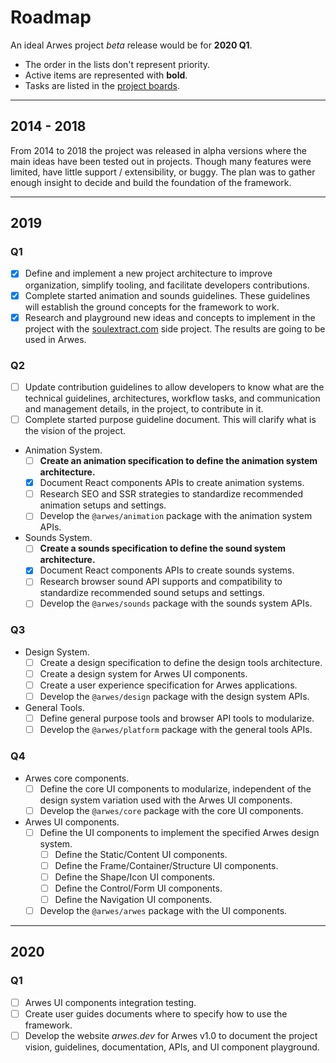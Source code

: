 # Roadmap

An ideal Arwes project _beta_ release would be for **2020 Q1**.

- The order in the lists don't represent priority.
- Active items are represented with **bold**.
- Tasks are listed in the [project boards](https://github.com/arwes/arwes/projects).

----

## 2014 - 2018

From 2014 to 2018 the project was released in alpha versions where the main
ideas have been tested out in projects. Though many features were limited, have
little support / extensibility, or buggy. The plan was to gather enough insight
to decide and build the foundation of the framework.

----

## 2019

### Q1

- [x] Define and implement a new project architecture to improve organization, simplify tooling, and facilitate developers contributions.
- [x] Complete started animation and sounds guidelines. These guidelines will establish the ground concepts for the framework to work.
- [x] Research and playground new ideas and concepts to implement in the project with the [soulextract.com](https://github.com/soulextract/soulextract.com) side project. The results are going to be used in Arwes.

### Q2

- [ ] Update contribution guidelines to allow developers to know what are the technical guidelines, architectures, workflow tasks, and communication and management details, in the project, to contribute in it.
- [ ] Complete started purpose guideline document. This will clarify what is the vision of the project.
- Animation System.
    - [ ] **Create an animation specification to define the animation system architecture.**
    - [x] Document React components APIs to create animation systems.
    - [ ] Research SEO and SSR strategies to standardize recommended animation setups and settings.
    - [ ] Develop the `@arwes/animation` package with the animation system APIs.
- Sounds System.
    - [ ] **Create a sounds specification to define the sound system architecture.**
    - [x] Document React components APIs to create sounds systems.
    - [ ] Research browser sound API supports and compatibility to standardize recommended sound setups and settings.
    - [ ] Develop the `@arwes/sounds` package with the sounds system APIs.

### Q3

- Design System.
    - [ ] Create a design specification to define the design tools architecture.
    - [ ] Create a design system for Arwes UI components.
    - [ ] Create a user experience specification for Arwes applications.
    - [ ] Develop the `@arwes/design` package with the design system APIs.
- General Tools.
    - [ ] Define general purpose tools and browser API tools to modularize.
    - [ ] Develop the `@arwes/platform` package with the general tools APIs.

### Q4

- Arwes core components.
    - [ ] Define the core UI components to modularize, independent of the design system variation used with the Arwes UI components.
    - [ ] Develop the `@arwes/core` package with the core UI components.
- Arwes UI components.
    - [ ] Define the UI components to implement the specified Arwes design system.
        - [ ] Define the Static/Content UI components.
        - [ ] Define the Frame/Container/Structure UI components.
        - [ ] Define the Shape/Icon UI components.
        - [ ] Define the Control/Form UI components.
        - [ ] Define the Navigation UI components.
    - [ ] Develop the `@arwes/arwes` package with the UI components.

----

## 2020

### Q1

- [ ] Arwes UI components integration testing.
- [ ] Create user guides documents where to specify how to use the framework.
- [ ] Develop the website _arwes.dev_ for Arwes v1.0 to document the project vision, guidelines, documentation, APIs, and UI component playground.
